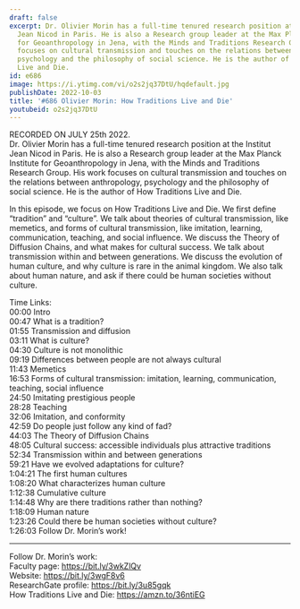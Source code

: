 ```yaml
---
draft: false
excerpt: Dr. Olivier Morin has a full-time tenured research position at the Institut
  Jean Nicod in Paris. He is also a Research group leader at the Max Planck Institute
  for Geoanthropology in Jena, with the Minds and Traditions Research Group. His work
  focuses on cultural transmission and touches on the relations between anthropology,
  psychology and the philosophy of social science. He is the author of How Traditions
  Live and Die.
id: e686
image: https://i.ytimg.com/vi/o2s2jq37DtU/hqdefault.jpg
publishDate: 2022-10-03
title: '#686 Olivier Morin: How Traditions Live and Die'
youtubeid: o2s2jq37DtU
---
```

RECORDED ON JULY 25th 2022.  
Dr. Olivier Morin has a full-time tenured research position at the Institut Jean Nicod in Paris. He is also a Research group leader at the Max Planck Institute for Geoanthropology in Jena, with the Minds and Traditions Research Group. His work focuses on cultural transmission and touches on the relations between anthropology, psychology and the philosophy of social science. He is the author of How Traditions Live and Die.

In this episode, we focus on How Traditions Live and Die. We first define “tradition” and “culture”. We talk about theories of cultural transmission, like memetics, and forms of cultural transmission, like imitation, learning, communication, teaching, and social influence. We discuss the Theory of Diffusion Chains, and what makes for cultural success. We talk about transmission within and between generations. We discuss the evolution of human culture, and why culture is rare in the animal kingdom. We also talk about human nature, and ask if there could be human societies without culture.

Time Links:  
00:00 Intro  
00:47  What is a tradition?  
01:55  Transmission and diffusion  
03:11  What is culture?  
04:30  Culture is not monolithic  
09:19  Differences between people are not always cultural  
11:43  Memetics  
16:53  Forms of cultural transmission: imitation, learning, communication, teaching, social influence  
24:50  Imitating prestigious people  
28:28  Teaching  
32:06  Imitation, and conformity  
42:59  Do people just follow any kind of fad?  
44:03  The Theory of Diffusion Chains  
48:05  Cultural success: accessible individuals plus attractive traditions  
52:34  Transmission within and between generations  
59:21  Have we evolved adaptations for culture?  
1:04:21  The first human cultures  
1:08:20  What characterizes human culture  
1:12:38  Cumulative culture  
1:14:48  Why are there traditions rather than nothing?  
1:18:09  Human nature  
1:23:26  Could there be human societies without culture?  
1:26:03  Follow Dr. Morin’s work!

---

Follow Dr. Morin’s work:  
Faculty page: https://bit.ly/3wkZlQv  
Website: https://bit.ly/3wgF8v6  
ResearchGate profile: https://bit.ly/3u85gqk  
How Traditions Live and Die: https://amzn.to/36ntiEG
